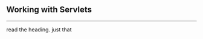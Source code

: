 Working with Servlets
--------------------------------------
--------------------------------------

read the heading. just that
 
